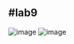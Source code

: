 #lab9
---
![image](https://github.com/rjdesantis/design6/assets/123084804/07ee4183-4694-4196-bfd0-05ad2fce651d)
![image](https://github.com/rjdesantis/design6/assets/123084804/12ecdac7-abc7-40fb-b25e-436bc700253e)

